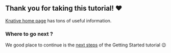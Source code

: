 ## Thank you for taking this tutorial! ❤

[Knative home page](https://knative.dev/) has tons of useful information.

### Where to go next ?
We good place to continue is the [next steps](https://knative.dev/docs/getting-started/next-steps/) of the 
Getting Started tutorial 😉